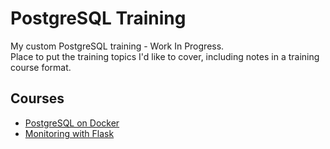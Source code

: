 # PostgreSQL Training

My custom PostgreSQL training - Work In Progress.</br>
Place to put the training topics I'd like to cover, including notes in a training course format.</br>

## Courses

* [PostgreSQL on Docker](docs/postgresql_on_docker.md)
* [Monitoring with Flask](docs/monitoring_with_flask.md)

